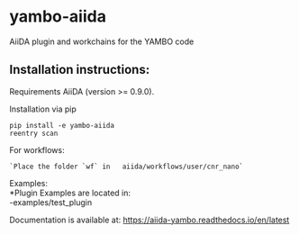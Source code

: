 # yambo-aiida  
AiiDA plugin and workchains for the YAMBO code

## Installation instructions:

Requirements AiiDA (version >= 0.9.0).

Installation via pip

``` 
pip install -e yambo-aiida
reentry scan
```

For workflows:  

    `Place the folder `wf` in   aiida/workflows/user/cnr_nano`


Examples:  
    *Plugin Examples are located in:  
     -examples/test_plugin
 
Documentation is available at: https://aiida-yambo.readthedocs.io/en/latest
   
